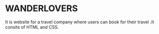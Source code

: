 # WANDERLOVERS
It is website for a travel company where users can book for their travel .It consits of HTML and CSS.
